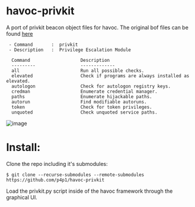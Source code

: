 # havoc-privkit

A port of privkit beacon object files for havoc. The original bof files can be found [here](https://github.com/mertdas/PrivKit/tree/main)

```
 - Command       :  privkit
 - Description   :  Privilege Escalation Module

  Command                   Description
  ---------                 -------------
  all                       Run all possible checks.
  elevated                  Check if programs are always installed as elevated.
  autologon                 Check for autologon registry keys.
  credman                   Enumerate credential manager.
  paths                     Enumerate hijackable paths.
  autorun                   Find modifiable autoruns.
  token                     Check for token privileges.
  unquoted                  Check unquoted service paths.
```
![image](https://github.com/p4p1/havoc-privkit/assets/19672114/f19a1a53-b9a5-4507-9f7e-f6e5618659d7)

# Install:

Clone the repo including it's submodules:
```
$ git clone --recurse-submodules --remote-submodules https://github.com/p4p1/havoc-privkit
```
Load the privkit.py script inside of the havoc framework through the graphical
UI.
